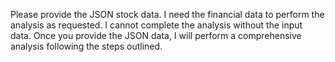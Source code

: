 Please provide the JSON stock data.  I need the financial data to perform the analysis as requested.  I cannot complete the analysis without the input data. Once you provide the JSON data, I will perform a comprehensive analysis following the steps outlined.
